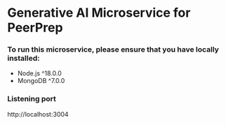 # Generative AI Microservice for PeerPrep

### To run this microservice, please ensure that you have locally installed:
- Node.js ^18.0.0
- MongoDB ^7.0.0

### Listening port
http://localhost:3004
